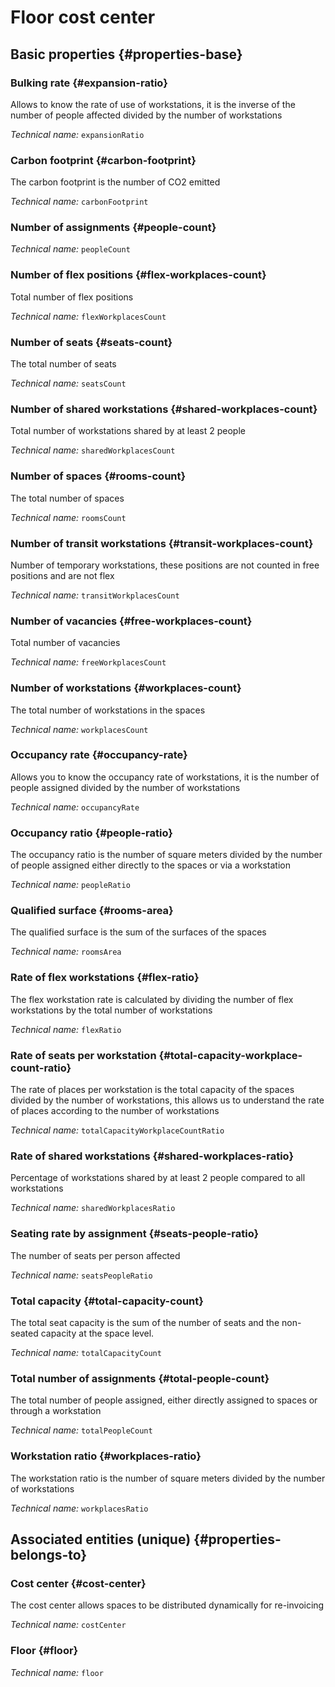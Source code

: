 # Floor cost center
<!--- THIS FILE IS GENERATED PLEASE DO NOT EDIT IT DIRECTLY --->



<OH code="costCenterFloor"/>


## Basic properties {#properties-base}

### Bulking rate {#expansion-ratio}

Allows to know the rate of use of workstations, it is the inverse of the number of people affected divided by the number of workstations

*Technical name:* ```expansionRatio```
<PH code="costCenterFloor:expansionRatio"/>

### Carbon footprint {#carbon-footprint}

The carbon footprint is the number of CO2 emitted

*Technical name:* ```carbonFootprint```
<PH code="costCenterFloor:carbonFootprint"/>

### Number of assignments {#people-count}



*Technical name:* ```peopleCount```
<PH code="costCenterFloor:peopleCount"/>

### Number of flex positions {#flex-workplaces-count}

Total number of flex positions

*Technical name:* ```flexWorkplacesCount```
<PH code="costCenterFloor:flexWorkplacesCount"/>

### Number of seats {#seats-count}

The total number of seats

*Technical name:* ```seatsCount```
<PH code="costCenterFloor:seatsCount"/>

### Number of shared workstations {#shared-workplaces-count}

Total number of workstations shared by at least 2 people

*Technical name:* ```sharedWorkplacesCount```
<PH code="costCenterFloor:sharedWorkplacesCount"/>

### Number of spaces {#rooms-count}

The total number of spaces

*Technical name:* ```roomsCount```
<PH code="costCenterFloor:roomsCount"/>

### Number of transit workstations {#transit-workplaces-count}

Number of temporary workstations, these positions are not counted in free positions and are not flex

*Technical name:* ```transitWorkplacesCount```
<PH code="costCenterFloor:transitWorkplacesCount"/>

### Number of vacancies {#free-workplaces-count}

Total number of vacancies

*Technical name:* ```freeWorkplacesCount```
<PH code="costCenterFloor:freeWorkplacesCount"/>

### Number of workstations {#workplaces-count}

The total number of workstations in the spaces

*Technical name:* ```workplacesCount```
<PH code="costCenterFloor:workplacesCount"/>

### Occupancy rate {#occupancy-rate}

Allows you to know the occupancy rate of workstations, it is the number of people assigned divided by the number of workstations

*Technical name:* ```occupancyRate```
<PH code="costCenterFloor:occupancyRate"/>

### Occupancy ratio {#people-ratio}

The occupancy ratio is the number of square meters divided by the number of people assigned either directly to the spaces or via a workstation

*Technical name:* ```peopleRatio```
<PH code="costCenterFloor:peopleRatio"/>

### Qualified surface {#rooms-area}

The qualified surface is the sum of the surfaces of the spaces

*Technical name:* ```roomsArea```
<PH code="costCenterFloor:roomsArea"/>

### Rate of flex workstations {#flex-ratio}

The flex workstation rate is calculated by dividing the number of flex workstations by the total number of workstations

*Technical name:* ```flexRatio```
<PH code="costCenterFloor:flexRatio"/>

### Rate of seats per workstation {#total-capacity-workplace-count-ratio}

The rate of places per workstation is the total capacity of the spaces divided by the number of workstations, this allows us to understand the rate of places according to the number of workstations

*Technical name:* ```totalCapacityWorkplaceCountRatio```
<PH code="costCenterFloor:totalCapacityWorkplaceCountRatio"/>

### Rate of shared workstations {#shared-workplaces-ratio}

Percentage of workstations shared by at least 2 people compared to all workstations

*Technical name:* ```sharedWorkplacesRatio```
<PH code="costCenterFloor:sharedWorkplacesRatio"/>

### Seating rate by assignment {#seats-people-ratio}

The number of seats per person affected

*Technical name:* ```seatsPeopleRatio```
<PH code="costCenterFloor:seatsPeopleRatio"/>

### Total capacity {#total-capacity-count}

The total seat capacity is the sum of the number of seats and the non-seated capacity at the space level.

*Technical name:* ```totalCapacityCount```
<PH code="costCenterFloor:totalCapacityCount"/>

### Total number of assignments {#total-people-count}

The total number of people assigned, either directly assigned to spaces or through a workstation

*Technical name:* ```totalPeopleCount```
<PH code="costCenterFloor:totalPeopleCount"/>

### Workstation ratio {#workplaces-ratio}

The workstation ratio is the number of square meters divided by the number of workstations

*Technical name:* ```workplacesRatio```
<PH code="costCenterFloor:workplacesRatio"/>


## Associated entities (unique) {#properties-belongs-to}

### Cost center {#cost-center}

The cost center allows spaces to be distributed dynamically for re-invoicing

*Technical name:* ```costCenter```
<PH code="costCenterFloor:costCenter"/>

### Floor {#floor}



*Technical name:* ```floor```
<PH code="costCenterFloor:floor"/>





